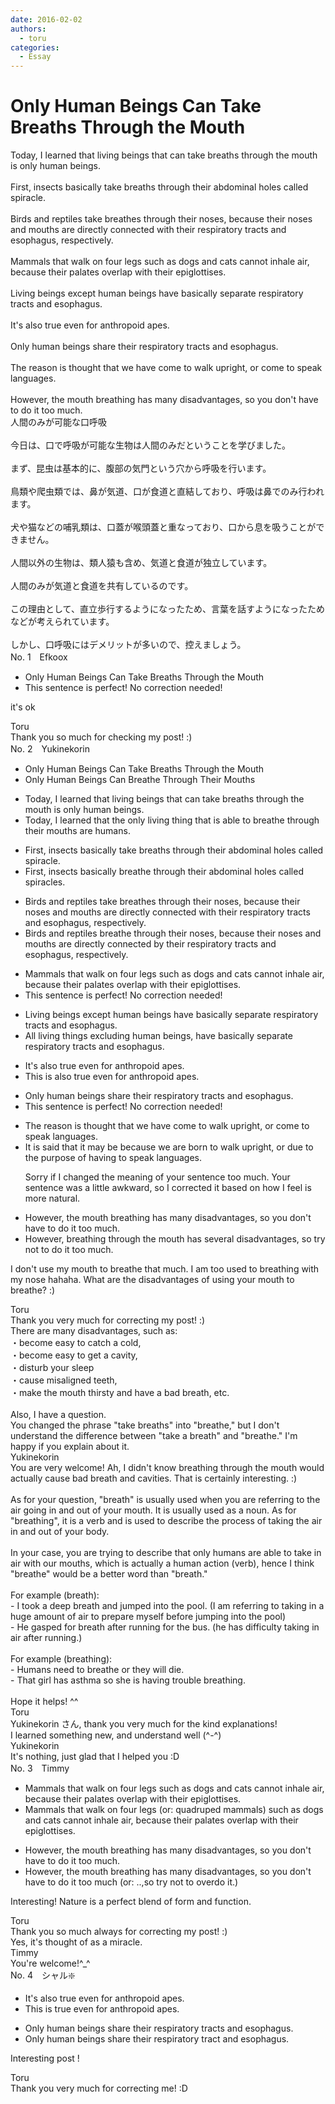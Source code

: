 ```yaml
---
date: 2016-02-02
authors:
  - toru
categories:
  - Essay
---
```


<h1 id="subject_show">Only Human Beings Can Take Breaths Through the Mouth</h1>
<div class="date" hidden>Feb 2, 2016 14:44</div>
<div id="post"><div id="body_show_ori">
Today, I learned that living beings that can take breaths through the mouth is only human beings.<br/><br/>First, insects basically take breaths through their abdominal holes called spiracle.<br/><br/>Birds and reptiles take breathes through their noses, because their noses and mouths are directly connected with their respiratory tracts and esophagus, respectively.<br/><br/>Mammals that walk on four legs such as dogs and cats cannot inhale air, because their palates overlap with their epiglottises.<br/><br/>Living beings except human beings have basically separate respiratory tracts and esophagus.<br/><br/>It's also true even for anthropoid apes.<br/><br/>Only human beings share their respiratory tracts and esophagus.<br/><br/>The reason is thought that we have come to walk upright, or come to speak languages.<br/><br/>However, the mouth breathing has many disadvantages, so you don't have to do it too much.
</div></div>

<!-- more -->

<div id="post_ja"><div id="body_show_mo">
人間のみが可能な口呼吸<br/><br/>今日は、口で呼吸が可能な生物は人間のみだということを学びました。<br/><br/>まず、昆虫は基本的に、腹部の気門という穴から呼吸を行います。<br/><br/>鳥類や爬虫類では、鼻が気道、口が食道と直結しており、呼吸は鼻でのみ行われます。<br/><br/>犬や猫などの哺乳類は、口蓋が喉頭蓋と重なっており、口から息を吸うことができません。<br/><br/>人間以外の生物は、類人猿も含め、気道と食道が独立しています。<br/><br/>人間のみが気道と食道を共有しているのです。<br/><br/>この理由として、直立歩行するようになったため、言葉を話すようになったためなどが考えられています。<br/><br/>しかし、口呼吸にはデメリットが多いので、控えましょう。
</div></div>
<div id="block"><div class="first_name"> No. 1　<span class="just_name">Efkoox</span></div><div id="block2">
<ul class="correction_field">
<li class="incorrect">Only Human Beings Can Take Breaths Through the Mouth</li>
<li class="corrected perfect">This sentence is perfect! No correction needed!</li>
</ul>
<p class="comment_small">
 it's ok
</p>

</div><div class="name"><span class="just_name">Toru</span><br>
 Thank you so much for checking my post! :)
</div>
</div>
<div id="block"><div class="first_name"> No. 2　<span class="just_name">Yukinekorin</span></div><div id="block2">
<ul class="correction_field">
<li class="incorrect">Only Human Beings Can Take Breaths Through the Mouth</li>
<li class="corrected correct">
Only Human Beings Can <span class="f_blue">Breathe</span> Through <span class="f_blue">Their </span>Mouth<span class="f_blue">s</span>
</li>
</ul>
<ul class="correction_field">
<li class="incorrect">Today, I learned that living beings that can take breaths through the mouth is only human beings.</li>
<li class="corrected correct">
Today, I learned that <span class="f_blue">the only </span>living <span class="f_blue">thing </span>that <span class="f_blue">is able to breathe through their mouths are</span> human<span class="f_blue">s</span>.
</li>
</ul>
<ul class="correction_field">
<li class="incorrect">First, insects basically take breaths through their abdominal holes called spiracle.</li>
<li class="corrected correct">
First, insects basically <span class="f_blue">breathe</span> through their abdominal holes called <span class="f_blue">spiracles</span>.
</li>
</ul>
<ul class="correction_field">
<li class="incorrect">Birds and reptiles take breathes through their noses, because their noses and mouths are directly connected with their respiratory tracts and esophagus, respectively.</li>
<li class="corrected correct">
Birds and reptiles <span class="f_blue">breathe</span> through their noses, because their noses and mouths are directly connected <span class="f_blue">by </span>their respiratory tracts and esophagus<span class="sline">, respectively</span>.
</li>
</ul>
<ul class="correction_field">
<li class="incorrect">Mammals that walk on four legs such as dogs and cats cannot inhale air, because their palates overlap with their epiglottises.</li>
<li class="corrected perfect">This sentence is perfect! No correction needed!</li>
</ul>
<ul class="correction_field">
<li class="incorrect">Living beings except human beings have basically separate respiratory tracts and esophagus.</li>
<li class="corrected correct">
<span class="f_blue">All l</span>iving <span class="f_blue">things excluding </span>human beings<span class="f_blue">,</span> have <span class="sline">basically </span>separate respiratory tracts and esophagus.
</li>
</ul>
<ul class="correction_field">
<li class="incorrect">It's also true even for anthropoid apes.</li>
<li class="corrected correct">
<span class="f_blue">This is</span> also true even for anthropoid apes.
</li>
</ul>
<ul class="correction_field">
<li class="incorrect">Only human beings share their respiratory tracts and esophagus.</li>
<li class="corrected perfect">This sentence is perfect! No correction needed!</li>
</ul>
<ul class="correction_field">
<li class="incorrect">The reason is thought that we have come to walk upright, or come to speak languages.</li>
<li class="corrected correct">
<span class="f_blue">It is said that it may be because we are born to walk upright</span>, or <span class="f_blue">due to the purpose of having </span>to speak languages.
<p class="correction_comment">Sorry if I changed the meaning of your sentence too much. Your sentence was a little awkward, so I corrected it based on how I feel is more natural.</p>
</li>
</ul>
<ul class="correction_field">
<li class="incorrect">However, the mouth breathing has many disadvantages, so you don't have to do it too much.</li>
<li class="corrected correct">
However, <span class="f_blue">breathing through the mouth</span> has <span class="f_blue">several </span>disadvantages, so <span class="f_blue">try not</span> to do it too much.
</li>
</ul>
<p class="comment_small">
 I don't use my mouth to breathe that much. I am too used to breathing with my nose hahaha. What are the disadvantages of using your mouth to breathe? :)
</p>

</div><div class="name"><span class="just_name">Toru</span><br>
Thank you very much for correcting my post! :)<br/>There are many disadvantages, such as:<br/>・become easy to catch a cold,<br/>・become easy to get a cavity,<br/>・disturb your sleep<br/>・cause misaligned teeth,<br/>・make the mouth thirsty and have a bad breath, etc.<br/><br/>Also, I have a question.<br/>You changed the phrase "take breaths" into "breathe," but I don't understand the difference between "take a breath" and "breathe." I'm happy if you explain about it.
</div>
<div class="name"><span class="just_name">Yukinekorin</span><br>
You are very welcome! Ah, I didn't know breathing through the mouth would actually cause bad breath and cavities. That is certainly interesting. :)<br/><br/>As for your question, "breath" is usually used when you are referring to the air going in and out of your mouth. It is usually used as a noun. As for "breathing", it is a verb and is used to describe the process of taking the air in and out of your body.<br/><br/>In your case, you are trying to describe that only humans are able to take in air with our mouths, which is actually a human action (verb), hence I think "breathe" would be a better word than "breath."<br/><br/>For example (breath):<br/>- I took a deep breath and jumped into the pool. (I am referring to taking in a huge amount of air to prepare myself before jumping into the pool)<br/>- He gasped for breath after running for the bus. (he has difficulty taking in air after running.)<br/><br/>For example (breathing):<br/>- Humans need to breathe or they will die.<br/>- That girl has asthma so she is having trouble breathing. <br/><br/>Hope it helps! ^^
</div>
<div class="name"><span class="just_name">Toru</span><br>
Yukinekorin さん, thank you very much for the kind explanations! <br/>I learned something new, and understand well (^-^)
</div>
<div class="name"><span class="just_name">Yukinekorin</span><br>
It's nothing, just glad that I helped you :D
</div>
</div>
<div id="block"><div class="first_name"> No. 3　<span class="just_name">Timmy</span></div><div id="block2">
<ul class="correction_field">
<li class="incorrect">Mammals that walk on four legs such as dogs and cats cannot inhale air, because their palates overlap with their epiglottises.</li>
<li class="corrected correct">
Mammals that walk on four legs (or: <span class="f_blue">quadruped mammals</span>) such as dogs and cats cannot inhale air, because their palates overlap with their epiglottises.
</li>
</ul>
<ul class="correction_field">
<li class="incorrect">However, the mouth breathing has many disadvantages, so you don't have to do it too much.</li>
<li class="corrected correct">
However, the mouth breathing has many disadvantages, so you don't have to do it too much (or: <span class="f_blue">..,so try not to overdo it.</span>)
</li>
</ul>
<p class="comment_small">
 Interesting! Nature is a perfect blend of form and function.
</p>

</div><div class="name"><span class="just_name">Toru</span><br>
Thank you so much always for correcting my post! :)<br/>Yes, it's thought of as a miracle.
</div>
<div class="name"><span class="just_name">Timmy</span><br>
You're welcome!^_^
</div>
</div>
<div id="block"><div class="first_name"> No. 4　<span class="just_name">シャル❇️</span></div><div id="block2">
<ul class="correction_field">
<li class="incorrect">It's also true even for anthropoid apes.</li>
<li class="corrected correct">
This is true even for anthropoid apes.
</li>
</ul>
<ul class="correction_field">
<li class="incorrect">Only human beings share their respiratory tracts and esophagus.</li>
<li class="corrected correct">
Only human beings share their respiratory tract and esophagus.
</li>
</ul>
<p class="comment_small">
 Interesting post !
</p>

</div><div class="name"><span class="just_name">Toru</span><br>
Thank you very much for correcting me! :D
</div>
</div>
